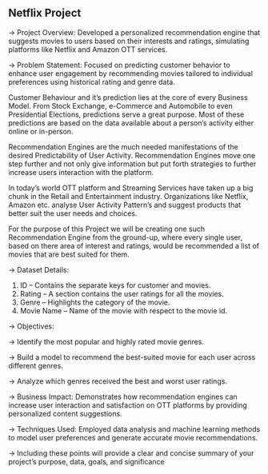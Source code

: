 ## Netflix Project


-> Project Overview: 
Developed a personalized recommendation engine that suggests movies to users based on
their interests and ratings, simulating platforms like Netflix and Amazon OTT services.

-> Problem Statement: 
Focused on predicting customer behavior to enhance user engagement by recommending
movies tailored to individual preferences using historical rating and genre data.

Customer Behaviour and it’s prediction lies
at the core of every Business Model. From
Stock Exchange, e-Commerce and
Automobile to even Presidential Elections,
predictions serve a great purpose. Most of
these predictions are based on the data
available about a person’s activity either
online or in-person.

Recommendation Engines are the much
needed manifestations of the desired
Predictability of User Activity.
Recommendation Engines move one step
further and not only give information but
put forth strategies to further increase users
interaction with the platform.

In today’s world OTT platform and Streaming
Services have taken up a big chunk in the
Retail and Entertainment industry.
Organizations like Netflix, Amazon etc.
analyse User Activity Pattern’s and suggest
products that better suit the user needs and
choices.

For the purpose of this Project we will be
creating one such Recommendation Engine
from the ground-up, where every single user,
based on there area of interest and ratings,
would be recommended a list of movies that
are best suited for them.

-> Dataset Details:

1. ID – Contains the separate keys for
customer and movies.
2. Rating – A section contains the user
ratings for all the movies.
3. Genre – Highlights the category of the
movie.
4. Movie Name – Name of the movie with
respect to the movie id. 


-> Objectives:

-> Identify the most popular and highly rated movie genres.

-> Build a model to recommend the best-suited movie for each user across different genres.

-> Analyze which genres received the best and worst user ratings.

-> Business Impact: Demonstrates how recommendation engines can increase user interaction and satisfaction on OTT platforms by providing personalized content suggestions.

-> Techniques Used: Employed data analysis and machine learning methods to model user preferences and generate accurate movie recommendations.

-> Including these points will provide a clear and concise summary of your project’s purpose, data, goals, and significance
